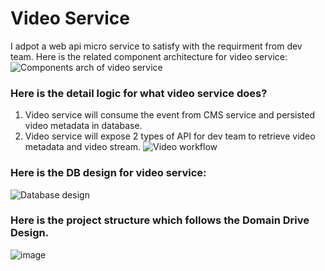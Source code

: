 # Video Service
I adpot a web api micro service to satisfy with the requirment from dev team.
Here is the related component architecture for video service:
![Components arch of video service](https://user-images.githubusercontent.com/5415327/185826347-d512b6ca-ec43-44bf-a31f-79480da9983e.jpg)

### Here is the detail logic for what video service does?
1. Video service will consume the event from CMS service and persisted video metadata in database.
2. Video service will expose 2 types of API for dev team to retrieve video metadata and video stream.
![Video workflow](https://user-images.githubusercontent.com/5415327/185826434-e61d53cb-8a00-422b-bff4-c6b084e565ee.jpg)

### Here is the DB design for video service:

![Database design](https://user-images.githubusercontent.com/5415327/185830943-5bf23d67-04c6-499c-a2af-2594a4de14c0.jpg)

### Here is the project structure which follows the Domain Drive Design.
![image](https://user-images.githubusercontent.com/5415327/185861303-77797e50-e9fd-4a75-a5f2-39121e13bb06.png)
